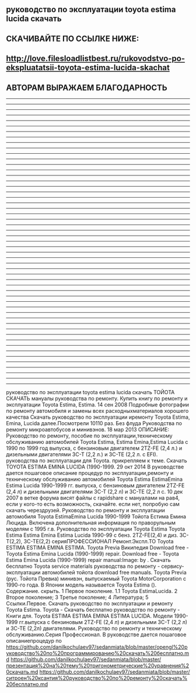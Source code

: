 руководство по эксплуатации toyota estima lucida скачать
--------------------------------------------------
СКАЧИВАЙТЕ ПО ССЫЛКЕ НИЖЕ:
--------------------------------------------------
http://love.filesloadlistbest.ru/rukovodstvo-po-ekspluatatsii-toyota-estima-lucida-skachat
--------------------------------------------------
АВТОРАМ ВЫРАЖАЕМ БЛАГОДАРНОСТЬ
--------------------------------------------------
--------------------------------------------------
--------------------------------------------------
--------------------------------------------------
--------------------------------------------------
--------------------------------------------------
--------------------------------------------------
--------------------------------------------------
--------------------------------------------------
--------------------------------------------------
--------------------------------------------------
--------------------------------------------------
--------------------------------------------------
--------------------------------------------------
--------------------------------------------------
--------------------------------------------------
--------------------------------------------------
--------------------------------------------------
--------------------------------------------------
--------------------------------------------------
--------------------------------------------------
--------------------------------------------------
--------------------------------------------------
--------------------------------------------------
--------------------------------------------------
--------------------------------------------------
--------------------------------------------------
--------------------------------------------------
--------------------------------------------------
--------------------------------------------------
--------------------------------------------------
--------------------------------------------------
--------------------------------------------------
--------------------------------------------------
--------------------------------------------------
--------------------------------------------------
--------------------------------------------------
--------------------------------------------------
--------------------------------------------------
--------------------------------------------------
--------------------------------------------------
--------------------------------------------------
--------------------------------------------------
--------------------------------------------------
--------------------------------------------------
--------------------------------------------------
--------------------------------------------------
--------------------------------------------------
--------------------------------------------------
--------------------------------------------------
--------------------------------------------------
--------------------------------------------------
--------------------------------------------------
--------------------------------------------------
руководство по эксплуатации toyota estima lucida скачать ТОЙОТА СКАЧАТЬ мануалы руководства по ремонту. Купить книгу по ремонту и эксплуатации Toyota Estima, Estima. 14 сен 2008  Подробные фотографии по ремонту автомобиля и замены всех расходныхматериалов хорошего качества Скачать руководство по эксплуатации иремонту Toyota Estima, Emina, Lucida далее.Посмотрели 10110 раз. Без флуда Руководства по ремонту микроавтобусов и минивэнов. 18 мар 2013  ОПИСАНИЕ: Руководство по ремонту, пособие по эксплуатации,техническому обслуживанию автомобилей Toyota Estima, Estima Emina,Estima Lucida с 1990 по 1999 год выпуска, с бензиновым двигателем 2TZ-FE (2,4 л.) и дизельными двигателями 3C-T (2,2 л.) и 3C-TE (2,2 л. с EFI). руководства по эксплуатации для Toyota. прикрепляем к теме. Скачать TOYOTA ESTIMA  EMINA  LUCIDA (1990-1999. 29 окт 2014  В руководстве дается пошаговое описание процедур по эксплуатации,ремонту и техническому обслуживанию автомобилей Toyota Estima  EstimaEmina  Estima Lucida 1990-1999 гг. выпуска, с бензиновым двигателем 2TZ-FE (2,4 л) и дизельными двигателями 3С-Т (2,2 л) и 3С-ТЕ (2,2 л с. 10 дек 2007  в ветке форума висят файлы с rapidshare с мануалами на рав4, если у кого-то есть возможность, скачайте. если нет, попробую сам скачать черездрузей.  Руководство по ремонту и эксплуатации автомобиля Toyota EstimaEmina Lucida 1990-1999  Тойота Естима Емина Люцида. Включена дополнительная информация по праворульным моделям с 1995 г.в. Руководство по эксплуатации Toyota Estima Toyota Estima  Estima Emina Estima Lucida 1990-99 с бенз. 2TZ-FE(2,4) и диз. 3С-Т(2,2), 3С-ТЕ(2,2) серияПРОФЕССИОНАЛ Ремонт.Экспл.ТО Toyota ESTIMA  ESTIMA EMINA  ESTIMA. Toyota Previa  Википедия
Download free - Toyota Estima  Emina  Lucida (1990-1999) repair. Download free - Toyota Estima  Emina  Lucida (1990-1999) repair manual:Image: by . Скачать бесплатно Toyota service materials руководства по ремонту - сервису- эксплуатации автомобилей тойота download free manuals. Toyota Previa (рус. Тойота Превиа)  минивэн, выпускаемый Toyota MotorCorporation с 1990-го года. В Японии модель называется Toyota Estima (). Содержание. скрыть. 1 Первое поколение. 1.1 Toyota EstimaLucida. 2 Второе поколение; 3 Третье поколение; 4 Литература; 5 Ссылки.Первое. Скачать руководство по эксплуатации и ремонту Toyota Estima. Toyota - Скачать бесплатно руководство по ремонту - Книги для. Toyota ESTIMA  ESTIMA EMINA  ESTIMA LUCIDA. Модели 1990-1999 гг.выпуска с бензиновым 2TZ-FE (2,4 л) и дизельными 3С-Т (2,2 л) и 3С-ТЕ (2,2л) двигателями. Руководство по ремонту и техническому обслуживанию.Серия Профессионал. В руководстве дается пошаговое описаниепроцедур по
https://github.com/danilkochulaev97/sedanmiata/blob/master/opengl%20руководство%20по%20программированию%20скачать%20бесплатно.md
https://github.com/danilkochulaev97/sedanmiata/blob/master/презентация%20на%20тему%20тригонометрические%20уравнения%20скачать.md
https://github.com/danilkochulaev97/sedanmiata/blob/master/ситроен%20ксантия%20руководство%20по%20ремонту%20скачать%20бесплатно.md